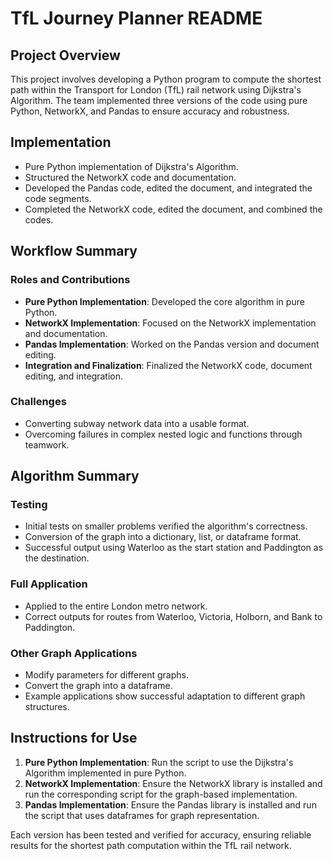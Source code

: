 # TfL Journey Planner README

## Project Overview
This project involves developing a Python program to compute the shortest path within the Transport for London (TfL) rail network using Dijkstra's Algorithm. The team implemented three versions of the code using pure Python, NetworkX, and Pandas to ensure accuracy and robustness.

## Implementation
- Pure Python implementation of Dijkstra's Algorithm.
- Structured the NetworkX code and documentation.
- Developed the Pandas code, edited the document, and integrated the code segments.
- Completed the NetworkX code, edited the document, and combined the codes.

## Workflow Summary

### Roles and Contributions
- **Pure Python Implementation**: Developed the core algorithm in pure Python.
- **NetworkX Implementation**: Focused on the NetworkX implementation and documentation.
- **Pandas Implementation**: Worked on the Pandas version and document editing.
- **Integration and Finalization**: Finalized the NetworkX code, document editing, and integration.

### Challenges
- Converting subway network data into a usable format.
- Overcoming failures in complex nested logic and functions through teamwork.

## Algorithm Summary

### Testing
- Initial tests on smaller problems verified the algorithm's correctness.
- Conversion of the graph into a dictionary, list, or dataframe format.
- Successful output using Waterloo as the start station and Paddington as the destination.

### Full Application
- Applied to the entire London metro network.
- Correct outputs for routes from Waterloo, Victoria, Holborn, and Bank to Paddington.

### Other Graph Applications
- Modify parameters for different graphs.
- Convert the graph into a dataframe.
- Example applications show successful adaptation to different graph structures.

## Instructions for Use

1. **Pure Python Implementation**: Run the script to use the Dijkstra's Algorithm implemented in pure Python.
2. **NetworkX Implementation**: Ensure the NetworkX library is installed and run the corresponding script for the graph-based implementation.
3. **Pandas Implementation**: Ensure the Pandas library is installed and run the script that uses dataframes for graph representation.

Each version has been tested and verified for accuracy, ensuring reliable results for the shortest path computation within the TfL rail network.
